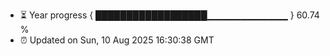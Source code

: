 - ⏳ Year progress { ██████████████████▁▁▁▁▁▁▁▁▁▁▁▁ } 60.74 %
- ⏰ Updated on Sun, 10 Aug 2025 16:30:38 GMT

